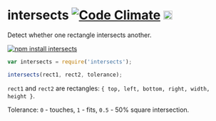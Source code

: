 # intersects [![Code Climate](https://codeclimate.com/github/dfcreative/intersects/badges/gpa.svg)](https://codeclimate.com/github/dfcreative/intersects) <a href="UNLICENSE"><img src="http://upload.wikimedia.org/wikipedia/commons/6/62/PD-icon.svg" width="20"/></a>

Detect whether one rectangle intersects another.

[![npm install intersects](https://nodei.co/npm/intersects.png?mini=true)](https://npmjs.org/package/intersects)

```js
var intersects = require('intersects');

intersects(rect1, rect2, tolerance);
```

`rect1` and `rect2` are rectangles: `{ top, left, bottom, right, width, height }`.

Tolerance: `0` - touches, `1` - fits, `0.5` - 50% square intersection.